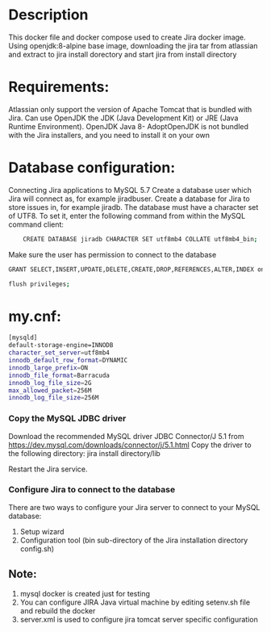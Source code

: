 # Description

This docker file and docker compose used to create Jira docker image.
Using openjdk:8-alpine base image, downloading the jira tar from atlassian and extract to jira install dorectory and start jira from install directory

# Requirements:

Atlassian only support the version of Apache Tomcat that is bundled with Jira.
Can use OpenJDK the JDK (Java Development Kit) or JRE (Java Runtime Environment). OpenJDK Java 8- AdoptOpenJDK is not bundled with the Jira installers, and you need to install it on your own

# Database configuration:

Connecting Jira applications to MySQL 5.7
Create a database user which Jira will connect as, for example jiradbuser.
Create a database for Jira to store issues in, for example jiradb.
The database must have a character set of UTF8. To set it, enter the following command from within the MySQL command client:

```bash
    CREATE DATABASE jiradb CHARACTER SET utf8mb4 COLLATE utf8mb4_bin;

```    
Make sure the user has permission to connect to the database

```bash
GRANT SELECT,INSERT,UPDATE,DELETE,CREATE,DROP,REFERENCES,ALTER,INDEX on <JIRADB>.* TO '<USERNAME>'@'<JIRA_SERVER_HOSTNAME>' IDENTIFIED BY '<PASSWORD>';
```
```bash
flush privileges;
```

# my.cnf:
```bash
[mysqld]
default-storage-engine=INNODB
character_set_server=utf8mb4
innodb_default_row_format=DYNAMIC
innodb_large_prefix=ON
innodb_file_format=Barracuda
innodb_log_file_size=2G
max_allowed_packet=256M
innodb_log_file_size=256M
```

### Copy the MySQL JDBC driver
Download the recommended MySQL driver JDBC Connector/J 5.1 from  https://dev.mysql.com/downloads/connector/j/5.1.html
Copy the driver to the following directory:
jira install directory/lib

Restart the Jira service.

### Configure Jira to connect to the database

There are two ways to configure your Jira server to connect to your MySQL database:
1. Setup wizard
2. Configuration tool (bin sub-directory of the Jira installation directory config.sh)

## Note: 
1. mysql docker is created just for testing
2. You can configure JIRA Java virtual machine by editing setenv.sh file and rebuild the docker
3. server.xml is used to configure jira tomcat server specific configuration